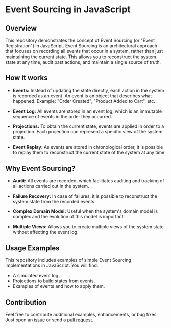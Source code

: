 # Event Sourcing in JavaScript

## Overview

This repository demonstrates the concept of Event Sourcing (or "Event Registration") in JavaScript. Event Sourcing is an architectural approach that focuses on recording all events that occur in a system, rather than just maintaining the current state. This allows you to reconstruct the system state at any time, audit past actions, and maintain a single source of truth.

## How it works

- **Events:** Instead of updating the state directly, each action in the system is recorded as an event. An event is an object that describes what happened. Example: "Order Created", "Product Added to Cart", etc.

- **Event Log:** All events are stored in an event log, which is an immutable sequence of events in the order they occurred.

- **Projections:** To obtain the current state, events are applied in order to a projection. Each projection can represent a specific view of the system state.

- **Event Replay:** As events are stored in chronological order, it is possible to replay them to reconstruct the current state of the system at any time.

## Why Event Sourcing?

- **Audit:** All events are recorded, which facilitates auditing and tracking of all actions carried out in the system.

- **Failure Recovery:** In case of failures, it is possible to reconstruct the system state from the recorded events.

- **Complex Domain Model:** Useful when the system's domain model is complex and the evolution of this model is important.

- **Multiple Views:** Allows you to create multiple views of the system state without affecting the event log.

## Usage Examples

This repository includes examples of simple Event Sourcing implementations in JavaScript. You will find:

- A simulated event log.
- Projections to build states from events.
- Examples of events and how to apply them.


## Contribution

Feel free to contribute additional examples, enhancements, or bug fixes. Just open an [issue](https://github.com/felpsalvs/event-sourcing-js/issues) or send a [pull request](https://github.com/felpsalvs/event-sourcing-js/pulls ).
